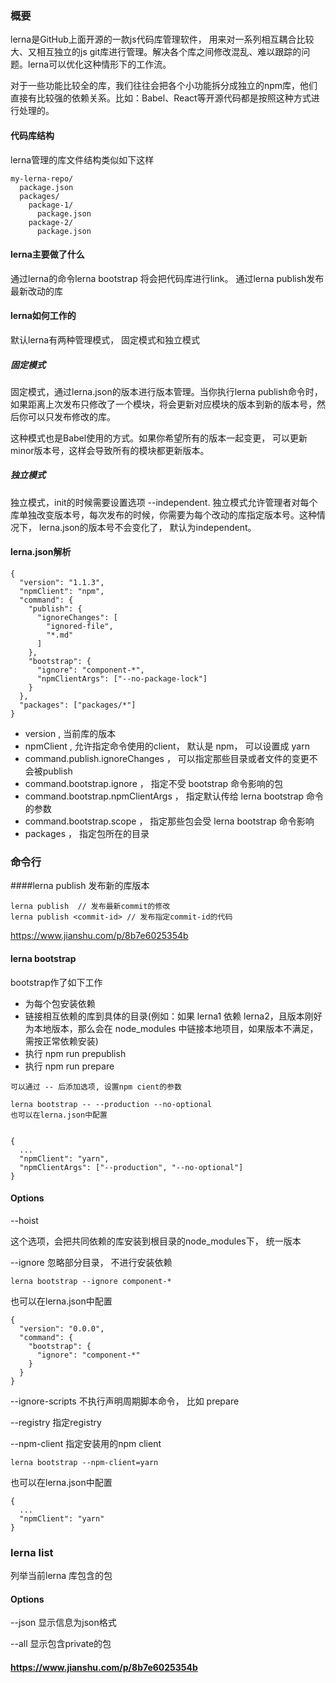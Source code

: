 ### 概要

lerna是GitHub上面开源的一款js代码库管理软件， 用来对一系列相互耦合比较大、又相互独立的js git库进行管理。解决各个库之间修改混乱、难以跟踪的问题。lerna可以优化这种情形下的工作流。

对于一些功能比较全的库，我们往往会把各个小功能拆分成独立的npm库，他们直接有比较强的依赖关系。比如：Babel、React等开源代码都是按照这种方式进行处理的。

#### 代码库结构

lerna管理的库文件结构类似如下这样

```
my-lerna-repo/
  package.json
  packages/
    package-1/
      package.json
    package-2/
      package.json
```

#### lerna主要做了什么

通过lerna的命令lerna bootstrap 将会把代码库进行link。
通过lerna publish发布最新改动的库

#### lerna如何工作的
默认lerna有两种管理模式， 固定模式和独立模式

##### 固定模式
固定模式，通过lerna.json的版本进行版本管理。当你执行lerna publish命令时， 如果距离上次发布只修改了一个模块，将会更新对应模块的版本到新的版本号，然后你可以只发布修改的库。

这种模式也是Babel使用的方式。如果你希望所有的版本一起变更， 可以更新minor版本号，这样会导致所有的模块都更新版本。

##### 独立模式
独立模式，init的时候需要设置选项 --independent. 独立模式允许管理者对每个库单独改变版本号，每次发布的时候，你需要为每个改动的库指定版本号。这种情况下， lerna.json的版本号不会变化了， 默认为independent。

#### lerna.json解析

```
{
  "version": "1.1.3",
  "npmClient": "npm",
  "command": {
    "publish": {
      "ignoreChanges": [
        "ignored-file",
        "*.md"
      ]
    },
    "bootstrap": {
      "ignore": "component-*",
      "npmClientArgs": ["--no-package-lock"]      
    }
  },
  "packages": ["packages/*"]
}
```

* version , 当前库的版本
* npmClient , 允许指定命令使用的client， 默认是 npm， 可以设置成 yarn
* command.publish.ignoreChanges ， 可以指定那些目录或者文件的变更不会被publish
* command.bootstrap.ignore ， 指定不受 bootstrap 命令影响的包
* command.bootstrap.npmClientArgs ， 指定默认传给 lerna bootstrap 命令的参数
* command.bootstrap.scope ， 指定那些包会受 lerna bootstrap 命令影响
* packages ， 指定包所在的目录


### 命令行
####lerna publish
发布新的库版本

```
lerna publish  // 发布最新commit的修改
lerna publish <commit-id> // 发布指定commit-id的代码
```

https://www.jianshu.com/p/8b7e6025354b


#### lerna bootstrap
bootstrap作了如下工作

* 为每个包安装依赖
* 链接相互依赖的库到具体的目录(例如：如果 lerna1 依赖 lerna2，且版本刚好为本地版本，那么会在 node_modules 中链接本地项目，如果版本不满足，需按正常依赖安装)
* 执行 npm run prepublish
* 执行 npm run prepare

```
可以通过 -- 后添加选项, 设置npm cient的参数

lerna bootstrap -- --production --no-optional
也可以在lerna.json中配置


{
  ...
  "npmClient": "yarn",
  "npmClientArgs": ["--production", "--no-optional"]
}

```

#### Options
--hoist

这个选项，会把共同依赖的库安装到根目录的node_modules下， 统一版本

--ignore
忽略部分目录， 不进行安装依赖

```
lerna bootstrap --ignore component-*
```

也可以在lerna.json中配置
```
{
  "version": "0.0.0",
  "command": {
    "bootstrap": {
      "ignore": "component-*"
    }
  }
}
```

--ignore-scripts
不执行声明周期脚本命令， 比如 prepare

--registry <url>
指定registry

--npm-client
指定安装用的npm client
```
lerna bootstrap --npm-client=yarn
```
也可以在lerna.json中配置
```
{
  ...
  "npmClient": "yarn"
}
```
### lerna list
列举当前lerna 库包含的包

#### Options
--json
显示信息为json格式

--all
显示包含private的包


#### https://www.jianshu.com/p/8b7e6025354b
